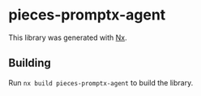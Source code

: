 # pieces-promptx-agent

This library was generated with [Nx](https://nx.dev).

## Building

Run `nx build pieces-promptx-agent` to build the library.
